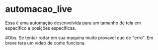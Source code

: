 # automacao_live

Essa é uma automação desenvolvida para um tamanho de tela em específico e posições específicas. 

#Obs.
Se tentar rodar em sua maquina muito provavel que de "erro". Em breve tera um video de como funciona.
